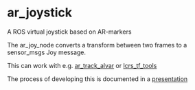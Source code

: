 # ar_joystick
A ROS virtual joystick based on AR-markers

The ar_joy_node converts a transform between two frames to a sensor_msgs Joy message. 

This can work with e.g. [ar_track_alvar](http://wiki.ros.org/ar_track_alvar) or [lcrs_tf_tools](https://github.com/jhu-lcsr/lcsr_tf_tools)

The process of developing this is documented in a [presentation](https://docs.google.com/presentation/d/1rTx04JtYQd5GLaYxBYi-g1EdqgnkUF6qWrShHxI36cU/edit?usp=sharing)
